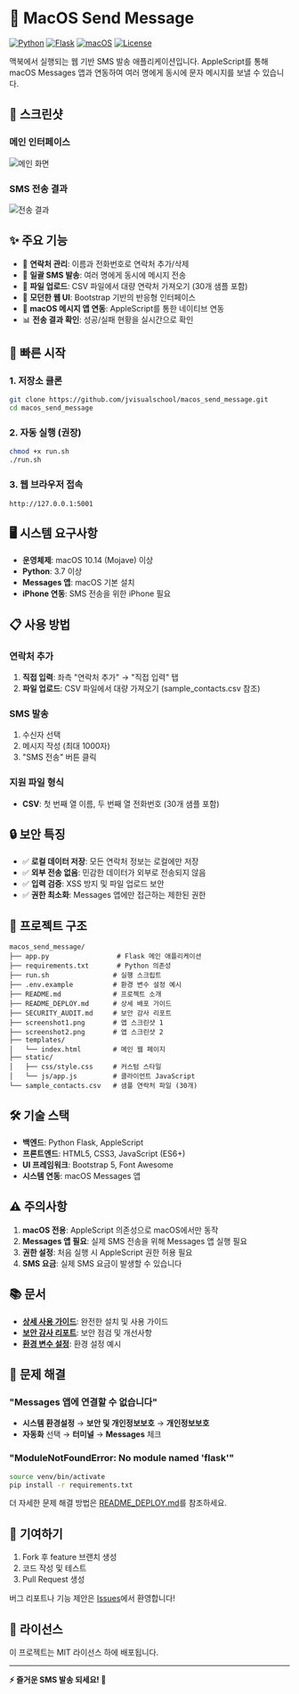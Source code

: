 # 🍎 MacOS Send Message

[![Python](https://img.shields.io/badge/Python-3.7+-blue.svg)](https://www.python.org/downloads/)
[![Flask](https://img.shields.io/badge/Flask-2.3.3-green.svg)](https://flask.palletsprojects.com/)
[![macOS](https://img.shields.io/badge/macOS-Required-lightgrey.svg)](https://www.apple.com/macos/)
[![License](https://img.shields.io/badge/License-MIT-yellow.svg)](LICENSE)

맥북에서 실행되는 웹 기반 SMS 발송 애플리케이션입니다. AppleScript를 통해 macOS Messages 앱과 연동하여 여러 명에게 동시에 문자 메시지를 보낼 수 있습니다.

## 📸 스크린샷

### 메인 인터페이스
![메인 화면](screenshot1.png)

### SMS 전송 결과
![전송 결과](screenshot2.png)

## ✨ 주요 기능

- 📱 **연락처 관리**: 이름과 전화번호로 연락처 추가/삭제
- 📨 **일괄 SMS 발송**: 여러 명에게 동시에 메시지 전송
- 📁 **파일 업로드**: CSV 파일에서 대량 연락처 가져오기 (30개 샘플 포함)
- 🎨 **모던한 웹 UI**: Bootstrap 기반의 반응형 인터페이스
- 🔗 **macOS 메시지 앱 연동**: AppleScript를 통한 네이티브 연동
- 📊 **전송 결과 확인**: 성공/실패 현황을 실시간으로 확인

## 🚀 빠른 시작

### 1. 저장소 클론
```bash
git clone https://github.com/jvisualschool/macos_send_message.git
cd macos_send_message
```

### 2. 자동 실행 (권장)
```bash
chmod +x run.sh
./run.sh
```

### 3. 웹 브라우저 접속
```
http://127.0.0.1:5001
```

## 🖥️ 시스템 요구사항

- **운영체제**: macOS 10.14 (Mojave) 이상
- **Python**: 3.7 이상
- **Messages 앱**: macOS 기본 설치
- **iPhone 연동**: SMS 전송을 위한 iPhone 필요

## 📋 사용 방법

### 연락처 추가
1. **직접 입력**: 좌측 "연락처 추가" → "직접 입력" 탭
2. **파일 업로드**: CSV 파일에서 대량 가져오기 (sample_contacts.csv 참조)

### SMS 발송
1. 수신자 선택
2. 메시지 작성 (최대 1000자)
3. "SMS 전송" 버튼 클릭

### 지원 파일 형식
- **CSV**: 첫 번째 열 이름, 두 번째 열 전화번호 (30개 샘플 포함)

## 🔒 보안 특징

- ✅ **로컬 데이터 저장**: 모든 연락처 정보는 로컬에만 저장
- ✅ **외부 전송 없음**: 민감한 데이터가 외부로 전송되지 않음
- ✅ **입력 검증**: XSS 방지 및 파일 업로드 보안
- ✅ **권한 최소화**: Messages 앱에만 접근하는 제한된 권한

## 📁 프로젝트 구조

```
macos_send_message/
├── app.py                 # Flask 메인 애플리케이션
├── requirements.txt       # Python 의존성
├── run.sh                # 실행 스크립트
├── .env.example          # 환경 변수 설정 예시
├── README.md             # 프로젝트 소개
├── README_DEPLOY.md      # 상세 배포 가이드
├── SECURITY_AUDIT.md     # 보안 감사 리포트
├── screenshot1.png       # 앱 스크린샷 1
├── screenshot2.png       # 앱 스크린샷 2
├── templates/
│   └── index.html        # 메인 웹 페이지
├── static/
│   ├── css/style.css     # 커스텀 스타일
│   └── js/app.js         # 클라이언트 JavaScript
└── sample_contacts.csv   # 샘플 연락처 파일 (30개)
```

## 🛠️ 기술 스택

- **백엔드**: Python Flask, AppleScript
- **프론트엔드**: HTML5, CSS3, JavaScript (ES6+)
- **UI 프레임워크**: Bootstrap 5, Font Awesome
- **시스템 연동**: macOS Messages 앱

## ⚠️ 주의사항

1. **macOS 전용**: AppleScript 의존성으로 macOS에서만 동작
2. **Messages 앱 필요**: 실제 SMS 전송을 위해 Messages 앱 실행 필요
3. **권한 설정**: 처음 실행 시 AppleScript 권한 허용 필요
4. **SMS 요금**: 실제 SMS 요금이 발생할 수 있습니다

## 📚 문서

- **[상세 사용 가이드](README_DEPLOY.md)**: 완전한 설치 및 사용 가이드
- **[보안 감사 리포트](SECURITY_AUDIT.md)**: 보안 점검 및 개선사항
- **[환경 변수 설정](.env.example)**: 환경 설정 예시

## 🐛 문제 해결

### "Messages 앱에 연결할 수 없습니다"
- **시스템 환경설정** → **보안 및 개인정보보호** → **개인정보보호**
- **자동화** 선택 → **터미널** → **Messages** 체크

### "ModuleNotFoundError: No module named 'flask'"
```bash
source venv/bin/activate
pip install -r requirements.txt
```

더 자세한 문제 해결 방법은 [README_DEPLOY.md](README_DEPLOY.md)를 참조하세요.

## 🤝 기여하기

1. Fork 후 feature 브랜치 생성
2. 코드 작성 및 테스트
3. Pull Request 생성

버그 리포트나 기능 제안은 [Issues](https://github.com/jvisualschool/macos_send_message/issues)에서 환영합니다!

## 📄 라이선스

이 프로젝트는 MIT 라이선스 하에 배포됩니다.

---

**⚡ 즐거운 SMS 발송 되세요! 🚀**